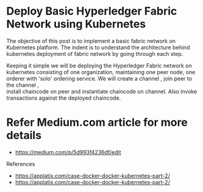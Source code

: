 # Deploy Basic Hyperledger Fabric Network using Kubernetes

The objective of this post is to implement a basic fabric network on Kubernetes platform.
The indent is to understand the architecture behind kubernetes deployment of fabric network by going through each step.

Keeping it simple we will be deploying the  Hyperledger Fabric network on kubernetes consisting of one organization, maintaining one peer node, one orderer with 'solo' ordering service. We will create a channel , join peer to the channel ,  
install chaincode on peer and instantiate chaincode on channel. Also invoke transactions against the  deployed chaincode.

# Refer Medium.com article for more details
* https://medium.com/p/5d993f4236df/edit

References 
* https://applatix.com/case-docker-docker-kubernetes-part-2/
* https://applatix.com/case-docker-docker-kubernetes-part-2/
